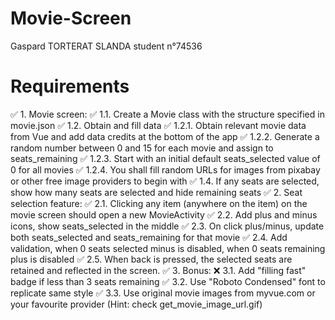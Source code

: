 # Movie-Screen
Gaspard TORTERAT SLANDA
student n°74536
# Requirements
✅    1. Movie screen:
✅    1.1. Create a Movie class with the structure specified in movie.json
✅    1.2. Obtain and fill data
✅    1.2.1. Obtain relevant movie data from Vue and add data credits at the bottom of the app
✅    1.2.2. Generate a random number between 0 and 15 for each movie and assign to seats_remaining
✅    1.2.3. Start with an initial default seats_selected value of 0 for all movies
✅    1.2.4. You shall fill random URLs for images from pixabay or other free image providers to begin with
✅    1.4. If any seats are selected, show how many seats are selected and hide remaining seats
✅    2. Seat selection feature:
✅    2.1. Clicking any item (anywhere on the item) on the movie screen should open a new MovieActivity
✅    2.2. Add plus and minus icons, show seats_selected in the middle
✅    2.3. On click plus/minus, update both seats_selected and seats_remaining for that movie
✅    2.4. Add validation, when 0 seats selected minus is disabled, when 0 seats remaining plus is disabled
✅    2.5. When back is pressed, the selected seats are retained and reflected in the screen.
✅    3. Bonus:
❌    3.1. Add "filling fast" badge if less than 3 seats remaining
✅   3.2. Use "Roboto Condensed" font to replicate same style 
✅   3.3. Use original movie images from myvue.com or your favourite provider (Hint: check get_movie_image_url.gif)
